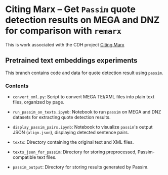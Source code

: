 # Citing Marx – Get `Passim` quote detection results on MEGA and DNZ for comparison with `remarx`

This is work associated with the CDH project [Citing Marx](https://cdh.princeton.edu/projects/citing-marx)

## Pretrained text embeddings experiments

This branch contains code and data for quote detection result using `passim`.

### Contents

- `convert_xml.py`: Script to convert MEGA TEI/XML files into plain text files, organized by page.
- `run_passim_on_texts.ipynb`: Notebook to run `passim` on MEGA and DNZ datasets for extracting quote detection results.
- `display_passim_pairs.ipynb`: Notebook to visualize `passim`'s output JSON (`align.json`), displaying detected sentence pairs.

- `texts`: Directory containing the original text and XML files.
- `texts_json_for_passim`: Directory for storing preprocessed, Passim-compatible text files.
- `passim_output`: Directory for storing results generated by Passim.

